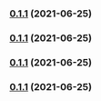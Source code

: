 
### [0.1.1](https://github.com/softchef/cdk-restapi/compare/v0.0.25...v0.1.1) (2021-06-25)

### [0.1.1](https://github.com/softchef/cdk-restapi/compare/v0.0.25...v0.1.1) (2021-06-25)

### [0.1.1](https://github.com/softchef/cdk-restapi/compare/v0.0.25...v0.1.1) (2021-06-25)

### [0.1.1](https://github.com/softchef/cdk-restapi/compare/v0.0.22...v0.1.1) (2021-06-25)
